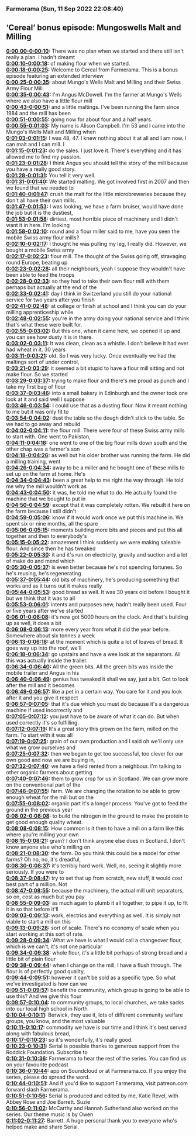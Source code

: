 ### Farmerama  (Sun, 11 Sep 2022 22:08:40)
## ‘Cereal’ bonus episode: Mungoswells Malt and Milling  
**[0:00:00-0:00:10](https://soundcloud.com/farmerama-radio/cereal-bonus-episode-mungoswells-malt-and-milling#t=0:00:00):**  There was no plan when we started and there still isn't really a plan. I hadn't dreamt  
**[0:00:10-0:00:18](https://soundcloud.com/farmerama-radio/cereal-bonus-episode-mungoswells-malt-and-milling#t=0:00:10):**  of making flour when we started.  
**[0:00:18-0:00:25](https://soundcloud.com/farmerama-radio/cereal-bonus-episode-mungoswells-malt-and-milling#t=0:00:18):**  Welcome to Cereal from Farmerama. This is a bonus episode featuring an extended interview  
**[0:00:25-0:00:35](https://soundcloud.com/farmerama-radio/cereal-bonus-episode-mungoswells-malt-and-milling#t=0:00:25):**  about Mungo's Wells Malt and Milling and their Swiss Army Flour Mill.  
**[0:00:35-0:00:43](https://soundcloud.com/farmerama-radio/cereal-bonus-episode-mungoswells-malt-and-milling#t=0:00:35):**  I'm Angus McDowell. I'm the farmer at Mungo's Wells where we also have a little flour mill  
**[0:00:43-0:00:51](https://soundcloud.com/farmerama-radio/cereal-bonus-episode-mungoswells-malt-and-milling#t=0:00:43):**  and a little maltings. I've been running the farm since 1984 and the mill has been  
**[0:00:51-0:00:55](https://soundcloud.com/farmerama-radio/cereal-bonus-episode-mungoswells-malt-and-milling#t=0:00:51):**  going now for about four and a half years.  
**[0:00:55-0:01:03](https://soundcloud.com/farmerama-radio/cereal-bonus-episode-mungoswells-malt-and-milling#t=0:00:55):**  My name is Alison Campbell. I'm 53 and I came into the Mungo's Wells Malt and Milling when  
**[0:01:03-0:01:15](https://soundcloud.com/farmerama-radio/cereal-bonus-episode-mungoswells-malt-and-milling#t=0:01:03):**  I was 48, 47. I knew nothing about it at all and I am now. I can malt and I can mill. I  
**[0:01:15-0:01:23](https://soundcloud.com/farmerama-radio/cereal-bonus-episode-mungoswells-malt-and-milling#t=0:01:15):**  do the sales. I just love it. There's everything and it has allowed me to find my passion.  
**[0:01:23-0:01:28](https://soundcloud.com/farmerama-radio/cereal-bonus-episode-mungoswells-malt-and-milling#t=0:01:23):**  I think Angus you should tell the story of the mill because you have a really good story.  
**[0:01:28-0:01:31](https://soundcloud.com/farmerama-radio/cereal-bonus-episode-mungoswells-malt-and-milling#t=0:01:28):**  You tell it very well.  
**[0:01:31-0:01:40](https://soundcloud.com/farmerama-radio/cereal-bonus-episode-mungoswells-malt-and-milling#t=0:01:31):**  We started malting. We got involved first in 2007 and then we found that we needed to  
**[0:01:40-0:01:47](https://soundcloud.com/farmerama-radio/cereal-bonus-episode-mungoswells-malt-and-milling#t=0:01:40):**  crush the malt for the little microbreweries because they don't all have their own mills.  
**[0:01:47-0:01:53](https://soundcloud.com/farmerama-radio/cereal-bonus-episode-mungoswells-malt-and-milling#t=0:01:47):**  I was looking, we have a farm bruiser, would have done the job but it is the dustiest,  
**[0:01:53-0:01:58](https://soundcloud.com/farmerama-radio/cereal-bonus-episode-mungoswells-malt-and-milling#t=0:01:53):**  dirtiest, most horrible piece of machinery and I didn't want it in here. I'm looking  
**[0:01:58-0:02:10](https://soundcloud.com/farmerama-radio/cereal-bonus-episode-mungoswells-malt-and-milling#t=0:01:58):**  round and a flour miller said to me, have you seen the mobile Swiss army flour mills?  
**[0:02:10-0:02:17](https://soundcloud.com/farmerama-radio/cereal-bonus-episode-mungoswells-malt-and-milling#t=0:02:10):**  I thought he was pulling my leg, I really did. However, we bought a mobile Swiss army  
**[0:02:17-0:02:23](https://soundcloud.com/farmerama-radio/cereal-bonus-episode-mungoswells-malt-and-milling#t=0:02:17):**  flour mill. The thought of the Swiss going off, stravaging round Europe, beating up  
**[0:02:23-0:02:28](https://soundcloud.com/farmerama-radio/cereal-bonus-episode-mungoswells-malt-and-milling#t=0:02:23):**  all their neighbours, yeah I suppose they wouldn't have been able to feed the troops  
**[0:02:28-0:02:33](https://soundcloud.com/farmerama-radio/cereal-bonus-episode-mungoswells-malt-and-milling#t=0:02:28):**  so they had to take their own flour mill with them perhaps but actually at the end of the  
**[0:02:33-0:02:41](https://soundcloud.com/farmerama-radio/cereal-bonus-episode-mungoswells-malt-and-milling#t=0:02:33):**  day I think in Switzerland you still do your national service for two years after you finish  
**[0:02:41-0:02:48](https://soundcloud.com/farmerama-radio/cereal-bonus-episode-mungoswells-malt-and-milling#t=0:02:41):**  at college or finish at school and I think you can do your milling apprenticeship while  
**[0:02:48-0:02:55](https://soundcloud.com/farmerama-radio/cereal-bonus-episode-mungoswells-malt-and-milling#t=0:02:48):**  you're in the army doing your national service and I think that's what these were built for.  
**[0:02:55-0:03:02](https://soundcloud.com/farmerama-radio/cereal-bonus-episode-mungoswells-malt-and-milling#t=0:02:55):**  But this one, when it came here, we opened it up and you can see how dusty it is in there.  
**[0:03:02-0:03:11](https://soundcloud.com/farmerama-radio/cereal-bonus-episode-mungoswells-malt-and-milling#t=0:03:02):**  It was clean, clean as a whistle. I don't believe it had ever had wheat in it. 30 years  
**[0:03:11-0:03:21](https://soundcloud.com/farmerama-radio/cereal-bonus-episode-mungoswells-malt-and-milling#t=0:03:11):**  old. So I was very lucky. Once eventually we had the maltings sort of under control,  
**[0:03:21-0:03:29](https://soundcloud.com/farmerama-radio/cereal-bonus-episode-mungoswells-malt-and-milling#t=0:03:21):**  it seemed a bit stupid to have a flour mill sitting and not make flour. So we started  
**[0:03:29-0:03:37](https://soundcloud.com/farmerama-radio/cereal-bonus-episode-mungoswells-malt-and-milling#t=0:03:29):**  trying to make flour and there's me proud as punch and I take my first bag of flour  
**[0:03:37-0:03:46](https://soundcloud.com/farmerama-radio/cereal-bonus-episode-mungoswells-malt-and-milling#t=0:03:37):**  into a small bakery in Edinburgh and the owner took one look at it and said well I suppose  
**[0:03:46-0:03:54](https://soundcloud.com/farmerama-radio/cereal-bonus-episode-mungoswells-malt-and-milling#t=0:03:46):**  I could use that as a dusting flour. Now it meant nothing to me but it was only fit to  
**[0:03:54-0:04:02](https://soundcloud.com/farmerama-radio/cereal-bonus-episode-mungoswells-malt-and-milling#t=0:03:54):**  dust the table so the dough didn't stick to the table. So we had to go away and rebuild  
**[0:04:02-0:04:11](https://soundcloud.com/farmerama-radio/cereal-bonus-episode-mungoswells-malt-and-milling#t=0:04:02):**  the flour mill. There were four of these Swiss army mills to start with. One went to Pakistan,  
**[0:04:11-0:04:18](https://soundcloud.com/farmerama-radio/cereal-bonus-episode-mungoswells-malt-and-milling#t=0:04:11):**  one went to one of the big flour mills down south and the other chap was a farmer's son  
**[0:04:18-0:04:26](https://soundcloud.com/farmerama-radio/cereal-bonus-episode-mungoswells-malt-and-milling#t=0:04:18):**  as well but his older brother was running the farm. He did a milling training, went  
**[0:04:26-0:04:34](https://soundcloud.com/farmerama-radio/cereal-bonus-episode-mungoswells-malt-and-milling#t=0:04:26):**  away to be a miller and he bought one of these mills to set up on the farm at home. He's  
**[0:04:34-0:04:43](https://soundcloud.com/farmerama-radio/cereal-bonus-episode-mungoswells-malt-and-milling#t=0:04:34):**  been a great help to me right the way through. He told me why the mill wouldn't work as  
**[0:04:43-0:04:50](https://soundcloud.com/farmerama-radio/cereal-bonus-episode-mungoswells-malt-and-milling#t=0:04:43):**  it was, he told me what to do. He actually found the machine that we bought to put in  
**[0:04:50-0:04:59](https://soundcloud.com/farmerama-radio/cereal-bonus-episode-mungoswells-malt-and-milling#t=0:04:50):**  except that it was completely rotten. We rebuilt it here on the farm because I still didn't  
**[0:04:59-0:05:06](https://soundcloud.com/farmerama-radio/cereal-bonus-episode-mungoswells-malt-and-milling#t=0:04:59):**  know if it would work once we put this machine in. We spent six or nine months, all the spare  
**[0:05:06-0:05:15](https://soundcloud.com/farmerama-radio/cereal-bonus-episode-mungoswells-malt-and-milling#t=0:05:06):**  moments building more bits and pieces and put this all together and then to everybody's  
**[0:05:15-0:05:22](https://soundcloud.com/farmerama-radio/cereal-bonus-episode-mungoswells-malt-and-milling#t=0:05:15):**  amazement I think suddenly we were making saleable flour. And since then he has tweaked  
**[0:05:22-0:05:30](https://soundcloud.com/farmerama-radio/cereal-bonus-episode-mungoswells-malt-and-milling#t=0:05:22):**  it and it's run on electricity, gravity and suction and a lot of make do and mend which  
**[0:05:30-0:05:37](https://soundcloud.com/farmerama-radio/cereal-bonus-episode-mungoswells-malt-and-milling#t=0:05:30):**  is even better because he's not spending fortunes. So he's reusing, he's regenerating  
**[0:05:37-0:05:44](https://soundcloud.com/farmerama-radio/cereal-bonus-episode-mungoswells-malt-and-milling#t=0:05:37):**  old bits of machinery, he's producing something that works and as it turns out it makes really  
**[0:05:44-0:05:53](https://soundcloud.com/farmerama-radio/cereal-bonus-episode-mungoswells-malt-and-milling#t=0:05:44):**  good bread as well. It was 30 years old before I bought it but we think that it was to all  
**[0:05:53-0:06:01](https://soundcloud.com/farmerama-radio/cereal-bonus-episode-mungoswells-malt-and-milling#t=0:05:53):**  intents and purposes new, hadn't really been used. Four or five years after we've started  
**[0:06:01-0:06:08](https://soundcloud.com/farmerama-radio/cereal-bonus-episode-mungoswells-malt-and-milling#t=0:06:01):**  it's now got 5000 hours on the clock. And that's building up as well, it does a bit  
**[0:06:08-0:06:13](https://soundcloud.com/farmerama-radio/cereal-bonus-episode-mungoswells-malt-and-milling#t=0:06:08):**  more every year from what it did the year before. Somewhere about six tonnes a week  
**[0:06:13-0:06:18](https://soundcloud.com/farmerama-radio/cereal-bonus-episode-mungoswells-malt-and-milling#t=0:06:13):**  at the moment which is quite a lot of loaves of bread. It goes way up into the roof, we'll  
**[0:06:18-0:06:34](https://soundcloud.com/farmerama-radio/cereal-bonus-episode-mungoswells-malt-and-milling#t=0:06:18):**  go upstairs and have a wee look at the separators. All this was actually inside the trailer.  
**[0:06:34-0:06:40](https://soundcloud.com/farmerama-radio/cereal-bonus-episode-mungoswells-malt-and-milling#t=0:06:34):**  All the green bits. All the green bits was inside the mobile trailer and Angus in his  
**[0:06:40-0:06:49](https://soundcloud.com/farmerama-radio/cereal-bonus-episode-mungoswells-malt-and-milling#t=0:06:40):**  genius has tweaked it shall we say, just a bit. Got to look after the mill and it becomes  
**[0:06:49-0:06:57](https://soundcloud.com/farmerama-radio/cereal-bonus-episode-mungoswells-malt-and-milling#t=0:06:49):**  like a pet in a certain way. You care for it and you look after it and you give it respect  
**[0:06:57-0:07:05](https://soundcloud.com/farmerama-radio/cereal-bonus-episode-mungoswells-malt-and-milling#t=0:06:57):**  that it's due which you must do because it's a dangerous machine if used incorrectly and  
**[0:07:05-0:07:12](https://soundcloud.com/farmerama-radio/cereal-bonus-episode-mungoswells-malt-and-milling#t=0:07:05):**  you just have to be aware of what it can do. But when used correctly it's so fulfilling.  
**[0:07:12-0:07:19](https://soundcloud.com/farmerama-radio/cereal-bonus-episode-mungoswells-malt-and-milling#t=0:07:12):**  It's a great story this grown on the farm, milled on the farm. To start with it was all  
**[0:07:19-0:07:25](https://soundcloud.com/farmerama-radio/cereal-bonus-episode-mungoswells-malt-and-milling#t=0:07:19):**  grain of our own production and I said oh we'll only use what we grow ourselves and  
**[0:07:25-0:07:32](https://soundcloud.com/farmerama-radio/cereal-bonus-episode-mungoswells-malt-and-milling#t=0:07:25):**  then we began to get too successful, too clever for our own good and now we are buying in,  
**[0:07:32-0:07:40](https://soundcloud.com/farmerama-radio/cereal-bonus-episode-mungoswells-malt-and-milling#t=0:07:32):**  we have a field rented from a neighbour. I'm talking to other organic farmers about getting  
**[0:07:40-0:07:46](https://soundcloud.com/farmerama-radio/cereal-bonus-episode-mungoswells-malt-and-milling#t=0:07:40):**  them to grow crop for us in Scotland. We can grow more on the conventional part of the  
**[0:07:46-0:07:55](https://soundcloud.com/farmerama-radio/cereal-bonus-episode-mungoswells-malt-and-milling#t=0:07:46):**  farm. We are changing the rotation to be able to grow enough wheat for the mill but on the  
**[0:07:55-0:08:02](https://soundcloud.com/farmerama-radio/cereal-bonus-episode-mungoswells-malt-and-milling#t=0:07:55):**  organic part it's a longer process. You've got to feed the ground in the previous year  
**[0:08:02-0:08:08](https://soundcloud.com/farmerama-radio/cereal-bonus-episode-mungoswells-malt-and-milling#t=0:08:02):**  to build the nitrogen in the ground to make the protein to get good enough quality wheat.  
**[0:08:08-0:08:15](https://soundcloud.com/farmerama-radio/cereal-bonus-episode-mungoswells-malt-and-milling#t=0:08:08):**  How common is it then to have a mill on a farm like this where you're milling your own  
**[0:08:15-0:08:21](https://soundcloud.com/farmerama-radio/cereal-bonus-episode-mungoswells-malt-and-milling#t=0:08:15):**  grain? I don't think anyone else does in Scotland. I don't know anyone else who's milling on  
**[0:08:21-0:08:30](https://soundcloud.com/farmerama-radio/cereal-bonus-episode-mungoswells-malt-and-milling#t=0:08:21):**  the farm. Do you think this could be a model for other farms? Oh no, no, it's dreadful,  
**[0:08:30-0:08:37](https://soundcloud.com/farmerama-radio/cereal-bonus-episode-mungoswells-malt-and-milling#t=0:08:30):**  it's terribly hard work. Well, no, seeing it slightly more seriously. If you were to  
**[0:08:37-0:08:47](https://soundcloud.com/farmerama-radio/cereal-bonus-episode-mungoswells-malt-and-milling#t=0:08:37):**  try to set that up from scratch, new stuff, it would cost best part of a million. Not  
**[0:08:47-0:08:55](https://soundcloud.com/farmerama-radio/cereal-bonus-episode-mungoswells-malt-and-milling#t=0:08:47):**  because the machinery, the actual mill unit separators, so on, cost as much but you pay  
**[0:08:55-0:09:03](https://soundcloud.com/farmerama-radio/cereal-bonus-episode-mungoswells-malt-and-milling#t=0:08:55):**  as much again to plumb it all together, to pipe it up, to fit it in so that before it'll  
**[0:09:03-0:09:13](https://soundcloud.com/farmerama-radio/cereal-bonus-episode-mungoswells-malt-and-milling#t=0:09:03):**  work, electrics and everything as well. It is simply not viable to start a mill on this  
**[0:09:13-0:09:28](https://soundcloud.com/farmerama-radio/cereal-bonus-episode-mungoswells-malt-and-milling#t=0:09:13):**  sort of scale. There's no economy of scale when you start working at this sort of rate.  
**[0:09:28-0:09:34](https://soundcloud.com/farmerama-radio/cereal-bonus-episode-mungoswells-malt-and-milling#t=0:09:28):**  What we have is what I would call a changeover flour, which is we can't, it's not one particular  
**[0:09:34-0:09:38](https://soundcloud.com/farmerama-radio/cereal-bonus-episode-mungoswells-malt-and-milling#t=0:09:34):**  whole flour, it's a little bit perhaps of strong bread and a little bit of plain flour  
**[0:09:38-0:09:44](https://soundcloud.com/farmerama-radio/cereal-bonus-episode-mungoswells-malt-and-milling#t=0:09:38):**  when I change on the mill, I have a flush through. The flour is of perfectly good quality,  
**[0:09:44-0:09:51](https://soundcloud.com/farmerama-radio/cereal-bonus-episode-mungoswells-malt-and-milling#t=0:09:44):**  however it can't be sold as a specific type. So what we've investigated is how can we  
**[0:09:51-0:09:57](https://soundcloud.com/farmerama-radio/cereal-bonus-episode-mungoswells-malt-and-milling#t=0:09:51):**  benefit the community, which group is going to be able to use this? And we give this flour  
**[0:09:57-0:10:04](https://soundcloud.com/farmerama-radio/cereal-bonus-episode-mungoswells-malt-and-milling#t=0:09:57):**  to community groups, to local churches, we take sacks into our local high school in North  
**[0:10:04-0:10:11](https://soundcloud.com/farmerama-radio/cereal-bonus-episode-mungoswells-malt-and-milling#t=0:10:04):**  Berwick, they use it, lots of different community welfare groups, you know, and the most valuable  
**[0:10:11-0:10:17](https://soundcloud.com/farmerama-radio/cereal-bonus-episode-mungoswells-malt-and-milling#t=0:10:11):**  commodity we have is our time and I think it's best served along with fabulous bread,  
**[0:10:17-0:10:23](https://soundcloud.com/farmerama-radio/cereal-bonus-episode-mungoswells-malt-and-milling#t=0:10:17):**  so it's wonderfully, it's really good.  
**[0:10:23-0:10:31](https://soundcloud.com/farmerama-radio/cereal-bonus-episode-mungoswells-malt-and-milling#t=0:10:23):**  Serial is possible thanks to generous support from the Roddick Foundation. Subscribe to  
**[0:10:31-0:10:36](https://soundcloud.com/farmerama-radio/cereal-bonus-episode-mungoswells-malt-and-milling#t=0:10:31):**  Farmerama to hear the rest of the series. You can find us on your favourite podcast  
**[0:10:36-0:10:44](https://soundcloud.com/farmerama-radio/cereal-bonus-episode-mungoswells-malt-and-milling#t=0:10:36):**  app on Soundcloud or at Farmerama.co. If you enjoy the series, please do spread the word.  
**[0:10:44-0:10:51](https://soundcloud.com/farmerama-radio/cereal-bonus-episode-mungoswells-malt-and-milling#t=0:10:44):**  And if you'd like to support Farmerama, visit patreon.com forward slash Farmerama.  
**[0:10:51-0:10:56](https://soundcloud.com/farmerama-radio/cereal-bonus-episode-mungoswells-malt-and-milling#t=0:10:51):**  Serial is produced and edited by me, Katie Revel, with Abbey Rose and Joe Barrett. Suzie  
**[0:10:56-0:11:02](https://soundcloud.com/farmerama-radio/cereal-bonus-episode-mungoswells-malt-and-milling#t=0:10:56):**  McCarthy and Hannah Sutherland also worked on the series. Our theme music is by Owen  
**[0:11:02-0:11:27](https://soundcloud.com/farmerama-radio/cereal-bonus-episode-mungoswells-malt-and-milling#t=0:11:02):**  Barrett. A huge personal thank you to everyone who's helped make and share Serial.  